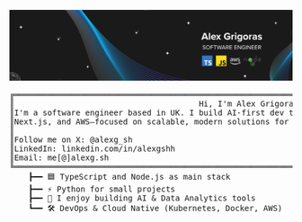 ![Header](https://github.com/alexg-sh/alexg-sh/blob/main/swe.png?raw=true)

<pre style="font-family:'Geist Mono', Menlo, 'DejaVu Sans Mono', Consolas, 'Courier New', monospace">
╔════════════════════════════════════════════════════════════════════════════════════════════════════╗
║                                       Hi, I'm Alex Grigoras                                        ║
║I'm a software engineer based in UK. I build AI-first dev tools and web apps using TypeScript       ║
║Next.js, and AWS—focused on scalable, modern solutions for developers and startups.                 ║
║                                                                                                    ║
║Follow me on X: @alexg_sh                                                                           ║
║LinkedIn: linkedin.com/in/alexgshh                                                                  ║
║Email: me[@]alexg.sh                                                                                ║
╚════════════════════════════════════════════════════════════════════════════════════════════════════╝
	┣━━ 🟦 TypeScript and Node.js as main stack
	┣━━ ⚡ Python for small projects
	┣━━ 🚀 I enjoy building AI & Data Analytics tools
	┗━━ 🛠️ DevOps & Cloud Native (Kubernetes, Docker, AWS)
</pre>
